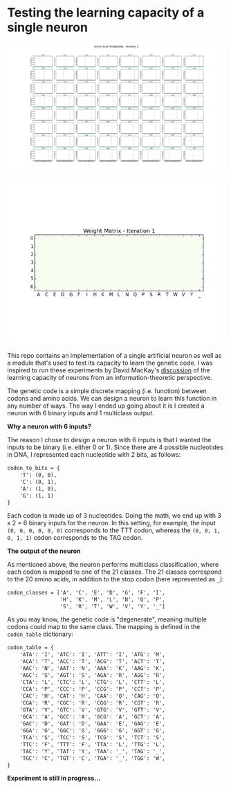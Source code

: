 Testing the learning capacity of a single neuron
===

![Alt text](/_images/single_neuron_learning.gif?raw=true "AA Probabilities")

![Alt text](/_images/weight_matrix_adj.gif?raw=true "Weight Matrix")

This repo contains an implementation of a single artificial neuron as well as a
module that's used to test its capacity to learn the genetic code. I was inspired 
to run these experiments by David MacKay's [discussion](https://youtu.be/Z1pcTxvCOgw) 
of the learning capacity of neurons from an information-theoretic perspective.

The genetic code is a simple discrete mapping (i.e. function) between codons and 
amino acids. We can design a neuron to learn this function in any number of ways. 
The way I ended up going about it is I created a neuron with 6 binary inputs and 
1 multiclass output.

**Why a neuron with 6 inputs?**

The reason I chose to design a neuron with 6 inputs is that I wanted the inputs
to be binary (i.e. either 0 or 1). Since there are 4 possible nucleotides in DNA, 
I represented each nucleotide with 2 bits, as follows:

```
codon_to_bits = {
    'T': (0, 0),
    'C': (0, 1),
    'A': (1, 0),
    'G': (1, 1)
}
```

Each codon is made up of 3 nucleotides. Doing the math, we end up with 3 x 2 = 6
binary inputs for the neuron. In this setting, for example, the input 
`(0, 0, 0, 0, 0, 0)` corresponds to the TTT codon, whereas the `(0, 0, 1, 0, 1, 1)`
codon corresponds to the TAG codon.

**The output of the neuron**

As mentioned above, the neuron performs multiclass classification, where each
codon is mapped to one of the 21 classes. The 21 classes correspond to the
20 amino acids, in addition to the stop codon (here represented as `_`): 

```
codon_classes = ['A', 'C', 'E', 'D', 'G', 'F', 'I',
                 'H', 'K', 'M', 'L', 'N', 'Q', 'P',
                 'S', 'R', 'T', 'W', 'V', 'Y', '_']
```

As you may know, the genetic code is "degenerate", meaning multiple codons 
could map to the same class. The mapping is defined in the `codon_table`
dictionary:

```
codon_table = {
    'ATA': 'I', 'ATC': 'I', 'ATT': 'I', 'ATG': 'M',
    'ACA': 'T', 'ACC': 'T', 'ACG': 'T', 'ACT': 'T',
    'AAC': 'N', 'AAT': 'N', 'AAA': 'K', 'AAG': 'K',
    'AGC': 'S', 'AGT': 'S', 'AGA': 'R', 'AGG': 'R',
    'CTA': 'L', 'CTC': 'L', 'CTG': 'L', 'CTT': 'L',
    'CCA': 'P', 'CCC': 'P', 'CCG': 'P', 'CCT': 'P',
    'CAC': 'H', 'CAT': 'H', 'CAA': 'Q', 'CAG': 'Q',
    'CGA': 'R', 'CGC': 'R', 'CGG': 'R', 'CGT': 'R',
    'GTA': 'V', 'GTC': 'V', 'GTG': 'V', 'GTT': 'V',
    'GCA': 'A', 'GCC': 'A', 'GCG': 'A', 'GCT': 'A',
    'GAC': 'D', 'GAT': 'D', 'GAA': 'E', 'GAG': 'E',
    'GGA': 'G', 'GGC': 'G', 'GGG': 'G', 'GGT': 'G',
    'TCA': 'S', 'TCC': 'S', 'TCG': 'S', 'TCT': 'S',
    'TTC': 'F', 'TTT': 'F', 'TTA': 'L', 'TTG': 'L',
    'TAC': 'Y', 'TAT': 'Y', 'TAA': '_', 'TAG': '_',
    'TGC': 'C', 'TGT': 'C', 'TGA': '_', 'TGG': 'W',
}
```

**Experiment is still in progress...**